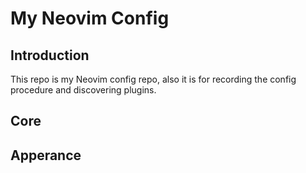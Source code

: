 # My Neovim Config
## Introduction
This repo is my Neovim config repo, also it is for
recording the config procedure and discovering 
plugins.
## Core
## Apperance

